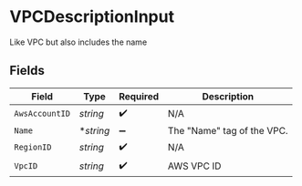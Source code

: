 # VPCDescriptionInput

Like VPC but also includes the name


## Fields

| Field                       | Type                        | Required                    | Description                 |
| --------------------------- | --------------------------- | --------------------------- | --------------------------- |
| `AwsAccountID`              | *string*                    | :heavy_check_mark:          | N/A                         |
| `Name`                      | **string*                   | :heavy_minus_sign:          | The "Name" tag of the VPC.<br/> |
| `RegionID`                  | *string*                    | :heavy_check_mark:          | N/A                         |
| `VpcID`                     | *string*                    | :heavy_check_mark:          | AWS VPC ID                  |